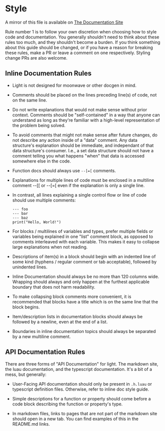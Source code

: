 # Style

A mirror of this file is available on [The Documentation Site](http://light.ardi.gg/contributing/)

Rule number 1 is to follow your own discretion when choosing how to style code and documentation. You generally
shouldn't need to think about these rules too much, and they shouldn't become a burden. If you think something about
this guide should be changed, or if you have a reason for breaking these rules, make a PR or leave a comment on one
respectively. Styling change PRs are also welcome.

## Inline Documentation Rules

- Light is not designed for moonwave or other docgen in mind.

- Comments should be placed on the lines preceding line(s) of code, not on the same line.

- Do not write explanations that would not make sense without prior context. Comments should be "self-contained" in a
way that anyone can understand as long as they're familiar with a high-level representation of the problem being solved.

- To avoid comments that might not make sense after future changes, do not describe any action inside of a "data"
comment. Any data structure's explanation should be immediate, and independant of that data structure's consumer. I.e.,
a set data structure should not have a comment telling you what happens "when" that data is accessed somewhere else in
the code.

- Function docs should always use `--[=[` comments.

- Explanations for multiple lines of code must be enclosed in a multiline comment --[[ or --[=[ even if the explanation
is only a single line.

- In contrast, all lines explaining a single control flow or line of code should use multiple comments:

    ```none
    --- foo
    --- bar
    --- baz
    print("Hello, World!")
    ```

- For blocks / multilines of variables and types, prefer multiple fields or variables being explained in one "list"
comment block, as opposed to comments interleaved with each variable. This makes it easy to collapse large explanations
when not reading.

- Descriptions of item(s) in a block should begin with an indented line of some kind
(hyphens / regular comment or tab acceptable), followed by unindented lines.

- Inline Documentation should always be no more than 120 columns wide. Wrapping should always and only happen at the
furthest applicable boundary that does not harm readability.

- To make collapsing block comments more convenient, it is recommended that blocks have a title which is on the same
line that the block begins.

- Item/description lists in documentation blocks should always be followed by a newline, even at the end of a list.

- Boundaries in inline documentation topics should always be separated by a new multiline comment.

## API Documentation Rules

There are three forms of "API Documentation" for light. The markdown site, the luau documentation, and the typescript
documentation. It's a bit of a mess, but generally:

- User-Facing API documentation should only be present in `.h.luau` or typescript definition files. Otherwise, refer to
inline doc style guide.

- Simple descriptions for a function or property should come before a code block describing the function or property's
type.

- In markdown files, links to pages that are not part of the markdown site should open in a new tab. You can find
examples of this in the README.md links.
